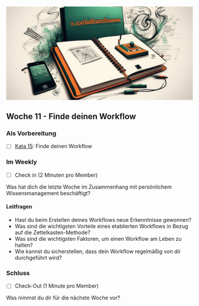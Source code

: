 ![Workflow](images/woche11.png)

## Woche 11 - Finde deinen Workflow


### Als Vorbereitung

- [ ] [Kata 15](2-1-Kata-15.md): Finde deinen Workflow

### Im Weekly

- [ ] Check in (2 Minuten pro Member)

Was hat dich die letzte Woche im Zusammenhang mit persönlichem Wissensmanagement beschäftigt?

#### Leitfragen

- Hast du beim Erstellen deines Workflows neue Erkenntnisse gewonnen?
- Was sind die wichtigsten Vorteile eines etablierten Workflows in Bezug auf die Zettelkasten-Methode?
- Was sind die wichtigsten Faktoren, um einen Workflow am Leben zu halten?
- Wie kannst du sicherstellen, dass dein Workflow regelmäßig von dir durchgeführt wird?

### Schluss

- [ ] Check-Out (1 Minute pro Member)

Was nimmst du dir für die nächste Woche vor?

<script src="https://giscus.app/client.js"
        data-repo="cogneon/lernos-zettelkasten"
        data-repo-id="R_kgDOI5YY1w"
        data-category="Announcements"
        data-category-id="DIC_kwDOI5YY184CUTx3"
        data-mapping="pathname"
        data-strict="0"
        data-reactions-enabled="1"
        data-emit-metadata="0"
        data-input-position="bottom"
        data-theme="light"
        data-lang="de"
        crossorigin="anonymous"
        async>
</script>
